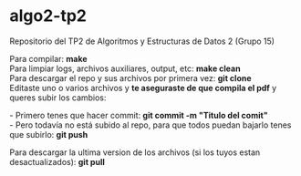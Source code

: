 # algo2-tp2
Repositorio del TP2 de Algoritmos y Estructuras de Datos 2 (Grupo 15)

Para compilar: <b>make</b><br>
Para limpiar logs, archivos auxiliares, output, etc: <b>make clean</b>
<br>
Para descargar el repo y sus archivos por primera vez: <b>git clone</b><br>
Editaste uno o varios archivos y <b>te aseguraste de que compila el pdf</b> y queres subir los cambios:
<p>
- Primero tenes que hacer commit: <b>git commit -m "Titulo del comit"</b><br>
- Pero todavía no está subido al repo, para que todos puedan bajarlo tenes que subirlo: <b>git push</b>
</p>
Para descargar la ultima version de los archivos (si los tuyos estan desactualizados): <b>git pull</b>
